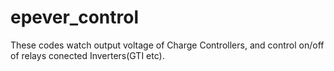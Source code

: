 # epever_control
These codes watch output voltage of Charge Controllers, and control on/off of relays conected Inverters(GTI etc). 
